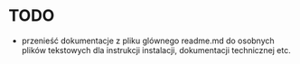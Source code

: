 # TODO

- przenieść dokumentacje z pliku glównego readme.md do osobnych plików tekstowych dla instrukcji instalacji, dokumentacji technicznej etc.
